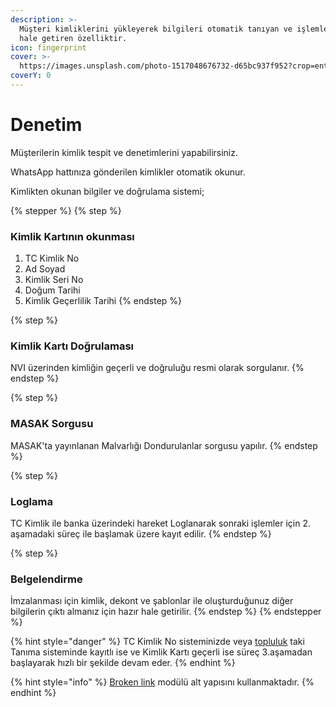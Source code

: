 ```yaml
---
description: >-
  Müşteri kimliklerini yükleyerek bilgileri otomatik tanıyan ve işlemlere hazır
  hale getiren özelliktir.
icon: fingerprint
cover: >-
  https://images.unsplash.com/photo-1517048676732-d65bc937f952?crop=entropy&cs=srgb&fm=jpg&ixid=M3wxOTcwMjR8MHwxfHNlYXJjaHw3fHxidXNzaW5lc3xlbnwwfHx8fDE3NDYzOTYxMTB8MA&ixlib=rb-4.0.3&q=85
coverY: 0
---
```


# Denetim

Müşterilerin kimlik tespit ve denetimlerini yapabilirsiniz.

WhatsApp hattınıza gönderilen kimlikler otomatik okunur.

Kimlikten okunan bilgiler ve doğrulama sistemi;

{% stepper %}
{% step %}
### Kimlik Kartının okunması

1. TC Kimlik No
2. Ad Soyad
3. Kimlik Seri No
4. Doğum Tarihi
5. Kimlik Geçerlilik Tarihi
{% endstep %}

{% step %}
### Kimlik Kartı Doğrulaması

NVI üzerinden kimliğin geçerli ve doğruluğu resmi olarak sorgulanır.
{% endstep %}

{% step %}
### MASAK Sorgusu

MASAK'ta yayınlanan Malvarlığı Dondurulanlar sorgusu yapılır.
{% endstep %}

{% step %}
### Loglama

TC Kimlik ile banka üzerindeki hareket Loglanarak sonraki işlemler için 2. aşamadaki süreç ile başlamak üzere kayıt edilir.
{% endstep %}

{% step %}
### Belgelendirme

İmzalanması için kimlik, dekont ve şablonlar ile oluşturduğunuz diğer bilgilerin çıktı almanız için hazır hale getirilir.
{% endstep %}
{% endstepper %}

{% hint style="danger" %}
TC Kimlik No sisteminizde veya [topluluk](../../uygulamalar/topluluk/ "mention") taki Tanıma sisteminde kayıtlı ise ve Kimlik Kartı geçerli ise süreç 3.aşamadan başlayarak hızlı bir şekilde devam eder.
{% endhint %}



{% hint style="info" %}
[Broken link](broken-reference "mention") modülü alt yapısını kullanmaktadır.
{% endhint %}
